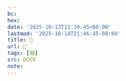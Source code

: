```yaml
---
bc:
hex:
date: '2025-10-13T11:30:45+08:00'
lastmod: '2025-10-14T21:46:45-08:00'
title: 󰧂
url: 󰧂
tags: [融]
src: DCCV
note:
---
```

